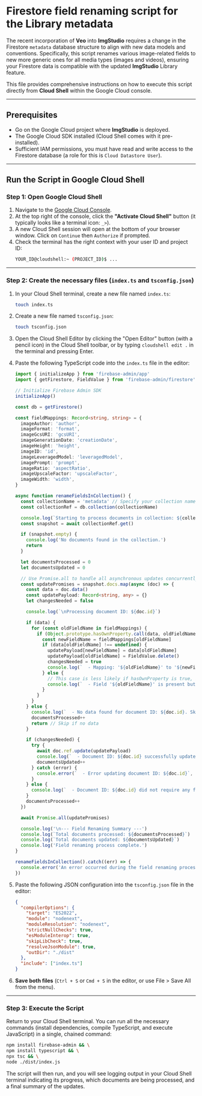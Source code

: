 # Firestore field renaming script for the Library metadata

The recent incorporation of **Veo** into **ImgStudio** requires a change in the Firestore `metadata` database structure to align with new data models and conventions. Specifically, this script renames various image-related fields to new more generic ones for all media types (images and videos), ensuring your Firestore data is compatible with the updated **ImgStudio** Library feature.

This file provides comprehensive instructions on how to execute this script directly from **Cloud Shell** within the Google Cloud console.

---

## Prerequisites

- Go on the Google Cloud project where **ImgStudio** is deployed.
- The Google Cloud SDK installed (Cloud Shell comes with it pre-installed).
- Sufficient IAM permissions, you must have read and write access to the Firestore database (a role for this is `Cloud Datastore User`).

---

## Run the Script in Google Cloud Shell

### Step 1: Open Google Cloud Shell

1.  Navigate to the [Google Cloud Console](https://console.cloud.google.com/).
2.  At the top right of the console, click the **"Activate Cloud Shell"** button (it typically looks like a terminal icon: `_>`).
3.  A new Cloud Shell session will open at the bottom of your browser window. Click on `Continue` then `Authorize` if prompted.
4.  Check the terminal has the right context with your user ID and project ID:
    ```bash
    YOUR_ID@cloudshell:~ (PROJECT_ID)$ ...
    ```

---

### Step 2: Create the necessary files (`index.ts` and `tsconfig.json`)

1.  In your Cloud Shell terminal, create a new file named `index.ts`:
    ```bash
    touch index.ts
    ```
2.  Create a new file named `tsconfig.json`:
    ```bash
    touch tsconfig.json
    ```
3.  Open the Cloud Shell Editor by clicking the "Open Editor" button (with a pencil icon) in the Cloud Shell toolbar, or by typing `cloudshell edit .` in the terminal and pressing Enter.
4.  Paste the following TypeScript code into the `index.ts` file in the editor:

    ```typescript
    import { initializeApp } from 'firebase-admin/app'
    import { getFirestore, FieldValue } from 'firebase-admin/firestore'

    // Initialize Firebase Admin SDK
    initializeApp()

    const db = getFirestore()

    const fieldMappings: Record<string, string> = {
      imageAuthor: 'author',
      imageFormat: 'format',
      imageGcsURI: 'gcsURI',
      imageGenerationDate: 'creationDate',
      imageHeight: 'height',
      imageID: 'id',
      imageLeveragedModel: 'leveragedModel',
      imagePrompt: 'prompt',
      imageRatio: 'aspectRatio',
      imageUpscaleFactor: 'upscaleFactor',
      imageWidth: 'width',
    }

    async function renameFieldsInCollection() {
      const collectionName = 'metadata' // Specify your collection name here
      const collectionRef = db.collection(collectionName)

      console.log(`Starting to process documents in collection: ${collectionName}`)
      const snapshot = await collectionRef.get()

      if (snapshot.empty) {
        console.log('No documents found in the collection.')
        return
      }

      let documentsProcessed = 0
      let documentsUpdated = 0

      // Use Promise.all to handle all asynchronous updates concurrently
      const updatePromises = snapshot.docs.map(async (doc) => {
        const data = doc.data()
        const updatePayload: Record<string, any> = {}
        let changesNeeded = false

        console.log(`\nProcessing document ID: ${doc.id}`)

        if (data) {
          for (const oldFieldName in fieldMappings) {
            if (Object.prototype.hasOwnProperty.call(data, oldFieldName)) {
              const newFieldName = fieldMappings[oldFieldName]
              if (data[oldFieldName] !== undefined) {
                updatePayload[newFieldName] = data[oldFieldName]
                updatePayload[oldFieldName] = FieldValue.delete()
                changesNeeded = true
                console.log(`  - Mapping: '${oldFieldName}' to '${newFieldName}'. Old field found, marked for update.`)
              } else {
                // This case is less likely if hasOwnProperty is true, but good for thoroughness
                console.log(`  - Field '${oldFieldName}' is present but undefined. Skipping.`)
              }
            }
          }
        } else {
          console.log(`  - No data found for document ID: ${doc.id}. Skipping.`)
          documentsProcessed++
          return // Skip if no data
        }

        if (changesNeeded) {
          try {
            await doc.ref.update(updatePayload)
            console.log(`  - Document ID: ${doc.id} successfully updated.`)
            documentsUpdated++
          } catch (error) {
            console.error(`  - Error updating document ID: ${doc.id}`, error)
          }
        } else {
          console.log(`  - Document ID: ${doc.id} did not require any field renaming.`)
        }
        documentsProcessed++
      })

      await Promise.all(updatePromises)

      console.log('\n--- Field Renaming Summary ---')
      console.log(`Total documents processed: ${documentsProcessed}`)
      console.log(`Total documents updated: ${documentsUpdated}`)
      console.log('Field renaming process complete.')
    }

    renameFieldsInCollection().catch((err) => {
      console.error('An error occurred during the field renaming process:', err)
    })
    ```

5.  Paste the following JSON configuration into the `tsconfig.json` file in the editor:
    ```json
    {
      "compilerOptions": {
        "target": "ES2022",
        "module": "nodenext",
        "moduleResolution": "nodenext",
        "strictNullChecks": true,
        "esModuleInterop": true,
        "skipLibCheck": true,
        "resolveJsonModule": true,
        "outDir": "./dist"
      },
      "include": ["index.ts"]
    }
    ```
6.  **Save both files** (`Ctrl + S` or `Cmd + S` in the editor, or use File > Save All from the menu).

---

### Step 3: Execute the Script

Return to your Cloud Shell terminal. You can run all the necessary commands (install dependencies, compile TypeScript, and execute JavaScript) in a single, chained command:

```bash
npm install firebase-admin && \
npm install typescript && \
npx tsc && \
node ./dist/index.js
```

The script will then run, and you will see logging output in your Cloud Shell terminal indicating its progress, which documents are being processed, and a final summary of the updates.
